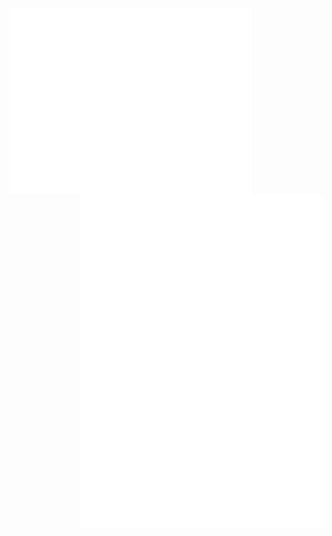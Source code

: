 [<img align="left" width="390" src="/github-metrics.svg" alt="metrics">](#)
[<img align="right" width="390" src="/metrics.plugin.calendar.full.svg" alt="metrics">](#)